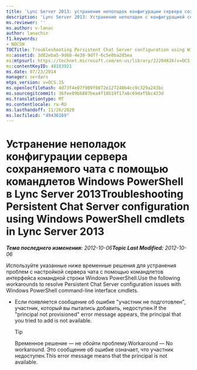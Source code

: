 ```yaml
---
title: 'Lync Server 2013: устранение неполадок конфигурации сервера сохраняемого чата с помощью командлетов Windows PowerShell'
description: 'Lync Server 2013: Устранение неполадок с конфигурацией сервера сохраняемого чата с помощью командлетов Windows PowerShell.'
ms.reviewer: ''
ms.author: v-lanac
author: lanachin
f1.keywords:
- NOCSH
TOCTitle: Troubleshooting Persistent Chat Server configuration using Windows PowerShell cmdlets
ms:assetid: 3d82eba5-9d68-4e30-9df7-6c5e8ba2d5ea
ms:mtpsurl: https://technet.microsoft.com/en-us/library/JJ204826(v=OCS.15)
ms:contentKeyID: 48183921
ms.date: 07/23/2014
manager: serdars
mtps_version: v=OCS.15
ms.openlocfilehash: 4d73f4e07f909f0872e127240b4cc9c329a243bc
ms.sourcegitcommit: 36fee89bb887bea4f18b19f17a8c69daf5bc423d
ms.translationtype: MT
ms.contentlocale: ru-RU
ms.lasthandoff: 11/26/2020
ms.locfileid: "49436169"
---
```

# <a name="troubleshooting-persistent-chat-server-configuration-using-windows-powershell-cmdlets-in-lync-server-2013"></a><span data-ttu-id="f46bf-103">Устранение неполадок конфигурации сервера сохраняемого чата с помощью командлетов Windows PowerShell в Lync Server 2013</span><span class="sxs-lookup"><span data-stu-id="f46bf-103">Troubleshooting Persistent Chat Server configuration using Windows PowerShell cmdlets in Lync Server 2013</span></span>

<div data-xmlns="http://www.w3.org/1999/xhtml">

<div class="topic" data-xmlns="http://www.w3.org/1999/xhtml" data-msxsl="urn:schemas-microsoft-com:xslt" data-cs="https://msdn.microsoft.com/">

<div data-asp="https://msdn2.microsoft.com/asp">



</div>

<div id="mainSection">

<div id="mainBody"><span data-ttu-id="f46bf-104">

<span> </span></span><span class="sxs-lookup"><span data-stu-id="f46bf-104">

<span> </span></span></span>

<span data-ttu-id="f46bf-105">_**Тема последнего изменения:** 2012-10-06_</span><span class="sxs-lookup"><span data-stu-id="f46bf-105">_**Topic Last Modified:** 2012-10-06_</span></span>

<span data-ttu-id="f46bf-106">Используйте указанные ниже временные решения для устранения проблем с настройкой сервера чата с помощью командлетов интерфейса командной строки Windows PowerShell.</span><span class="sxs-lookup"><span data-stu-id="f46bf-106">Use the following workarounds to resolve Persistent Chat Server configuration issues with Windows PowerShell command-line interface cmdlets.</span></span>

  - <span data-ttu-id="f46bf-107">Если появляется сообщение об ошибке "участник не подготовлен", участник, который вы пытались добавить, недоступен.</span><span class="sxs-lookup"><span data-stu-id="f46bf-107">If the "principal not provisioned" error message appears, the principal that you tried to add is not available.</span></span>
    
    <div>
    

    > [!TIP]  
    > <span data-ttu-id="f46bf-108">Временное решение — не обойти проблему.</span><span class="sxs-lookup"><span data-stu-id="f46bf-108">Workaround — No workaround.</span></span> <span data-ttu-id="f46bf-109">Это сообщение об ошибке означает, что участник недоступен.</span><span class="sxs-lookup"><span data-stu-id="f46bf-109">This error message means that the principal is not available.</span></span>

    
    <span data-ttu-id="f46bf-110"></div>

</div>

<span> </span>

</div>

</div>

</span><span class="sxs-lookup"><span data-stu-id="f46bf-110"></div>

</div>

<span> </span>

</div>

</div>

</span></span></div>


